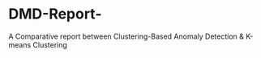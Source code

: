 # DMD-Report-
A Comparative report between Clustering-Based Anomaly Detection &amp; K-means Clustering
